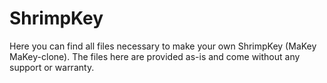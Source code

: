 ShrimpKey
=========

Here you can find all files necessary to make your own ShrimpKey (MaKey MaKey-clone).
The files here are provided as-is and come without any support or warranty.

